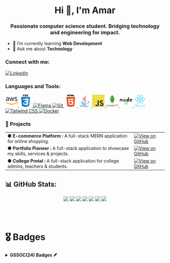 <h1 align="center">Hi 👋, I'm Amar</h1>
<h3 align="center">Passionate computer science student. Bridging technology and engineering for impact.</h3>

<ul>
  <li>🌱 I’m currently learning <strong>Web Development</strong></li>
  <li>💬 Ask me about <strong>Technology</strong></li>
<!--   <li>📫 Reach me <strong>amarjha880@gmail.com</strong></li> -->
</ul>

<h3 align="left">Connect with me:</h3>
<p align="left">
  <a href="https://linkedin.com/in/amarjha01" target="_blank">
    <img src="https://raw.githubusercontent.com/rahuldkjain/github-profile-readme-generator/master/src/images/icons/Social/linked-in-alt.svg" alt="LinkedIn" height="30" width="40" />
  </a>
<!--   <a href="https://www.codechef.com/users/amar880" target="_blank">
    <img src="https://cdn.jsdelivr.net/npm/simple-icons@3.1.0/icons/codechef.svg" alt="CodeChef" height="30" width="40" />
  </a>
  <a href="https://www.hackerrank.com/amarjha880" target="_blank">
    <img src="https://raw.githubusercontent.com/rahuldkjain/github-profile-readme-generator/master/src/images/icons/Social/hackerrank.svg" alt="HackerRank" height="30" width="40" />
  </a>
  <a href="https://www.leetcode.com/amarjha880" target="_blank">
    <img src="https://raw.githubusercontent.com/rahuldkjain/github-profile-readme-generator/master/src/images/icons/Social/leet-code.svg" alt="LeetCode" height="30" width="40" />
  </a> -->
</p>

<h3 align="left">Languages and Tools:</h3>
<p align="left">
  <a href="https://aws.amazon.com" target="_blank">
    <img src="https://raw.githubusercontent.com/devicons/devicon/master/icons/amazonwebservices/amazonwebservices-original-wordmark.svg" alt="AWS" width="40" height="40"/>
  </a>
  <a href="https://www.w3schools.com/css/" target="_blank">
    <img src="https://raw.githubusercontent.com/devicons/devicon/master/icons/css3/css3-original-wordmark.svg" alt="CSS3" width="40" height="40"/>
  </a>
  <a href="https://www.figma.com/" target="_blank">
    <img src="https://www.vectorlogo.zone/logos/figma/figma-icon.svg" alt="Figma" width="40" height="40"/>
  </a>
  <a href="https://git-scm.com/" target="_blank">
    <img src="https://www.vectorlogo.zone/logos/git-scm/git-scm-icon.svg" alt="Git" width="40" height="40"/>
  </a>
  <a href="https://www.w3.org/html/" target="_blank">
    <img src="https://raw.githubusercontent.com/devicons/devicon/master/icons/html5/html5-original-wordmark.svg" alt="HTML5" width="40" height="40"/>
  </a>
  <a href="https://www.java.com" target="_blank">
    <img src="https://raw.githubusercontent.com/devicons/devicon/master/icons/java/java-original.svg" alt="Java" width="40" height="40"/>
  </a>
  <a href="https://developer.mozilla.org/en-US/docs/Web/JavaScript" target="_blank">
    <img src="https://raw.githubusercontent.com/devicons/devicon/master/icons/javascript/javascript-original.svg" alt="JavaScript" width="40" height="40"/>
  </a>
  <a href="https://www.mongodb.com/" target="_blank">
    <img src="https://raw.githubusercontent.com/devicons/devicon/master/icons/mongodb/mongodb-original-wordmark.svg" alt="MongoDB" width="40" height="40"/>
  </a>
  <a href="https://nodejs.org" target="_blank">
    <img src="https://raw.githubusercontent.com/devicons/devicon/master/icons/nodejs/nodejs-original-wordmark.svg" alt="Node.js" width="40" height="40"/>
  </a>
  <a href="https://reactjs.org/" target="_blank">
    <img src="https://raw.githubusercontent.com/devicons/devicon/master/icons/react/react-original-wordmark.svg" alt="React" width="40" height="40"/>
  </a>
  <a href="https://tailwindcss.com/" target="_blank">
    <img src="https://www.vectorlogo.zone/logos/tailwindcss/tailwindcss-icon.svg" alt="Tailwind CSS" width="40" height="40"/>
  </a>
  <a href="https://www.docker.com/" target="_blank">
    <img src="https://www.vectorlogo.zone/logos/docker/docker-icon.svg" alt="Docker" width="40" height="40"/>
</a>

</p>

<h3 align="left">🚀 Projects</h3>

<table>
  <tr>
    <td><strong>● E-commerce Platform :</strong> A full-stack MERN application for online shopping.</td>
    <td><a href="https://github.com/Amarjha01/E-commerce"><img src="https://res.cloudinary.com/dbnticsz8/image/upload/v1723709039/Figma%20Designs/w7dzey31bqipodyehe7e.svg" alt="View on GitHub" /></td>
  </tr>
       <tr>
    <td><strong>● Portfolio Pioneer :</strong> A full-stack application to showcase my skills, services & projects.</td>
    <td><a href="https://github.com/Amarjha01/portfolio"><img src="https://res.cloudinary.com/dbnticsz8/image/upload/v1723709039/Figma%20Designs/w7dzey31bqipodyehe7e.svg" alt="View on GitHub" /></td>
  </tr>
         <tr>
    <td><strong>● College Protal :</strong> A full-stack application for college admins, teachers & students.</td>
    <td><a href="https://github.com/Amarjha01/Myfirstwebapp_v1.5.3"><img src="https://res.cloudinary.com/dbnticsz8/image/upload/v1723709039/Figma%20Designs/w7dzey31bqipodyehe7e.svg" alt="View on GitHub" /></td>
  </tr>
</table>
      
## 📊 GitHub Stats:

<div align="center">

<img height="155em" src="https://github-profile-summary-cards.vercel.app/api/cards/profile-details?username=amarjha01&theme=radical">
<img height="155em" src="https://github-profile-summary-cards.vercel.app/api/cards/stats?username=amarjha01&theme=radical">
<img height="155em" src="https://github-profile-summary-cards.vercel.app/api/cards/repos-per-language?username=amarjha01&theme=radical">
<img height="160em" src="https://github-profile-summary-cards.vercel.app/api/cards/most-commit-language?username=amarjha01&theme=radical">
<img height="155em" src="https://github-profile-summary-cards.vercel.app/api/cards/productive-time?username=amarjha01&theme=radical&utcOffset=8">
<img height="166em" src="https://github-readme-stats.vercel.app/api?username=amarjha01&theme=radical&hide_border=false&include_all_commits=false&count_private=false">
<img height="166em" src="https://github-readme-streak-stats.herokuapp.com/?user=amarjha01&theme=radical">

</div><br>
<br>
<br>

# 🎖 Badges

<details>	
 <summary><b>GSSOC(24) Badges 🪶</b></summary><br>
<div style='display:flex; align-items:center; gap: 10px;' align='center'>
</div>
</details>
<br>



